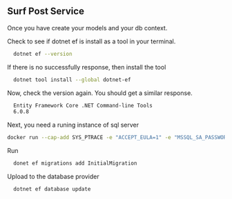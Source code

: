 ## Surf Post Service 

Once you have create your models and your db context. 

Check to see if dotnet ef is install as a tool in your terminal. 

```bash 
  dotnet ef --version 
```

If there is no successfully response, then install the tool 

```bash 
  dotnet tool install --global dotnet-ef 
```

Now, check the version again. You should get a similar response.
```bash 
  Entity Framework Core .NET Command-line Tools
  6.0.8
```

Next, you need a runing instance of sql server 
```bash
docker run --cap-add SYS_PTRACE -e "ACCEPT_EULA=1" -e "MSSQL_SA_PASSWORD=12345@tech" -p 1433:1433 --name azuresqledge -d mcr.microsoft.com/azure-sql-edge
```

Run 
```bash
  donet ef migrations add InitialMigration
```

Upload to the database provider 
```bash 
  dotnet ef database update
```

